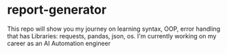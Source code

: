 # report-generator
This repo will show you my journey on learning syntax, OOP, error handling that has Libraries: requests, pandas, json, os. I'm currently working on my career as an AI Automation engineer
